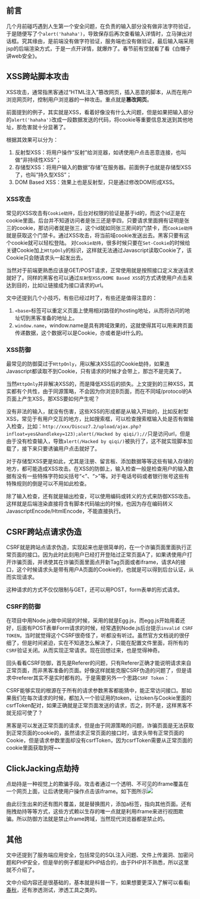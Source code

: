 ## 前言
几个月前碰巧遇到人生第一个安全问题，在负责的输入部分没有做非法字符验证，于是随便写了个`alert('hahaha')`，导致保存后再次查看输入详情时，立马弹出对话框。究其缘由，是前端没有做字符验证，服务端也没有做验证，最后输入端采用jsp的后端渲染方式，于是一点开详情，就爆炸了。春节前有空就看了看《白帽子讲web安全》。

## XSS跨站脚本攻击
XSS攻击，通常指黑客通过“HTML注入”篡改网页，插入恶意的脚本，从而在用户浏览网页时，控制用户浏览器的一种攻击。重点就是**篡改网页**。

前面提到的例子，其实就是XSS，看着好像没有什么大问题，但是如果把输入部分的`alert('hahaha')`改成一段数据发送的代码，将cookie等重要信息发送到其他地址，那危害就十分显著了。

根据其效果可以分为：
1. 反射型XSS：将用户操作“反射”给浏览器，如诱使用户点击恶意连接，也叫做“非持续性XSS”；
2. 存储型XSS：将用户输入的数据“存储”在服务器。前面例子也就是存储型XSS了，也叫“持久型XSS”；
3. DOM Based XSS：效果上也是反射型，只是通过修改DOM形成XSS。

### XSS攻击
常见的XSS攻击有`Cookie劫持`，后台对权限的验证是基于id的，而这个id正是在cookie里面。后台并不知道访问者是张三还是李四，只要请求里面拥有证明是张三的cookie，那访问者就是张三，这个id就如同张三房间的门禁卡，而`Cookie劫持`就是获取这个门禁卡。通过XSS攻击，将当前域cookie发送出去。黑客只要有这个cookie就可以轻松登陆。
对`Cookie劫持`，很多时候只要在`Set-Cookie`的时候给关键Cookie加上`HttpOnly`的标识，这样就无法通过Javascript读取Cookie了，该Cookie只会随请求头一起发出去。

当然对于前端更熟悉应该是GET/POST请求，正常使用就是按照接口定义发送请求就好了。同样的黑客也可以通过`反射型XSS/DOME Based XSS`的方式诱使用户点击来达到目的，比如让链接成为接口请求的url。

文中还提到几个小技巧，有些已经过时了，有些还是值得注意的：

1. `<base>`标签可以重定义页面上使用相对路径的hosting地址，从而将访问的地址切到黑客准备的地址上。
2. `window.name`，window.name是具有跨域效果的，这就使得其可以用来跨页面传递数据，这个数据可以是Cookie，亦或者是id什么的。

### XSS防御
最常见的防御莫过于`HttpOnly`，用以解决XSS后的Cookie劫持，如果连Javascript都读取不到Cookie，只有请求的时候才会带上，那岂不是完美了。

当然`HttpOnly`并非解决XSS的，而是降低XSS后的损失。上文提到的三种XSS，其实都有个共性，由于同源策略，不会因为你浏览B页面，而在不同域/protocol的A页面上产生XSS，那XSS要如何产生呢？

没有非法的输入，就没有伤害，这些XSS的形成都是从输入开始的，比如反射型XSS，常见于有用户交互的地方，比如搜索框，可以检查搜索框输入处是否有做输入检查，比如：`http://xxx/Discuz7.2/upload/ajax.php?infloat=yes&handlekey=123);alert(/Hacked by qiqi/);//`只是访问url，但是由于没有检查输入，导致`alert(/Hacked by qiqi/)`被执行了，这不就实现脚本加载了，接下来只要诱骗用户点击就好了。

对于存储型XSS更是如此，尤其是注册、留言板、添加数据等等这些有输入存储的地方，都可能造成XSS攻击。在XSS的防御上，输入检查一般是检查用户的输入数据有没有一些特殊字符如尖括号“<”、“>”等。对于电话号码或者银行账号这些有特殊规则的倒是可以不用如此检查。

除了输入检查，还有就是输出检查，可以使用编码或转义的方式来防御XSS攻击。这样就是后端渲染直接将含有脚本代码输出的时候，也因为存在编码转义JavascriptEncode/HtmlEncode，不能直接执行。

## CSRF跨站点请求伪造
CSRF就是跨站点请求伪造，实现起来也是很简单的，在一个诈骗页面里面执行正常页面的接口。因为此时此刻用户已经打开登陆过正常页面A了，如果诱使用户打开诈骗页面，并诱使其在诈骗页面里面点开新Tag页面或者iframe，请求A的接口，这个时候请求头是带有用户A页面的Cookie的，也就是可以得到后台认证，从而实现请求。

这种请求的方式不仅仅限制与GET，还可以用POST，form表单的形式请求。

### CSRF的防御
在项目中用Node.js做中间层的时候，采用的就是Egg.js，而egg.js开始用着还好，后面有POST表单Form请求的时候，经常遇到Node.js后台提示`invalid CSRF TOKEN`，当时就觉得这个CSRF很奇怪了，听都没有听过。虽然官方文档说的很仔细了，但是时间紧迫，实在不知道怎么解决了，只能在配置文件里面，将所有的`CSRF`验证关闭。从而实现正常请求。现在回想过来，也是觉得神奇。

回头看看CSRF防御，首先是Referer的问题，只有Referer正确才能说明请求来自正常页面，而非黑客准备的页面。好像这样就能克服CSRF伪造的问题了，但是请求中referer其实不是实时都有的。于是需要另外一个思路`CSRF Token`：

CSRF能够实现的根源在于所有的请求参数黑客都能猜中，能正常访问接口。那如果我们在每次请求的时候，都加入一个验证用的token，让token与Cookie里面的csrfToken配对，如果正确就是正常页面发送的请求，否之，则不是，这样黑客不就无招可使了？

黑客是可以发送正常页面的请求，但是由于同源策略的问题，诈骗页面是无法获取到正常页面的cookie的，虽然请求正常页面的接口时，请求头带有正常页面的Cookie，但是请求参数里面却没有csrfToken，因为csrfToken需要从正常页面的cookie里面获取到呀~~

## ClickJacking点劫持
点劫持是一种视觉上的欺骗手段。攻击者通过一个透明、不可见的iframe覆盖在一个网页上面，让后诱使用户操作点击该iframe。如下图所示![](https://github.com/funfish/blog/blob/master/images/clickJacking.PNG)

由此衍生出来的还有图片覆盖，就是替换图片，添加a标签，指向其他页面。还有拖拽劫持等等方式，这些方式赖以生存的唯一点就是利用iframe来进行视图欺骗。所以防御方法就是禁止iframe跨域，当然现代浏览器都是禁止的。

## 其他
文中还提到了服务端应用安全，包括常见的SQL注入问题、文件上传漏洞、加密问题和PHP安全，但是举的例子都是和PHP结合的，由于PHP并不熟悉，所以这里就不介绍了。

文中介绍内容还是很基础的，基本就是科普一下，如果想要更深入了解可以看看[i春秋](https://www.ichunqiu.com/)，还有渗透测试，渗透工具之类的。